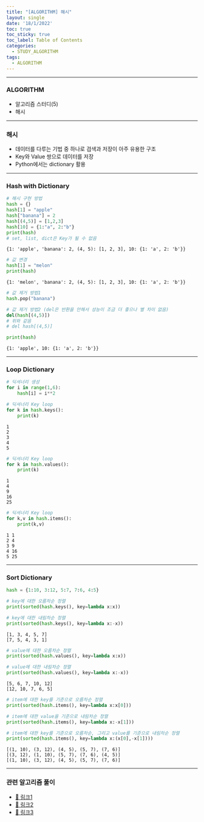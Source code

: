 ```yaml
---
title: "[ALGORITHM] 해시"
layout: single
date: '18/1/2022'
toc: true
toc_sticky: true
toc_label: Table of Contents
categories:
  - STUDY_ALGORITHM
tags:
  - ALGORITHM
---
```

---
### ALGORITHM
* 알고리즘 스터디(5)
* 해시
    
---

### 해시
* 데이터를 다루는 기법 중 하나로 검색과 저장이 아주 유용한 구조
* Key와 Value 쌍으로 데이터를 저장
* Python에서는 dictionary 활용

---

### Hash with Dictionary


```python
# 해시 구현 방법
hash = {}
hash[1] = "apple"
hash["banana"] = 2
hash[(4,5)] = [1,2,3]
hash[10] = {1:"a", 2:"b"}
print(hash)
# set, list, dict은 Key가 될 수 없음
```

    {1: 'apple', 'banana': 2, (4, 5): [1, 2, 3], 10: {1: 'a', 2: 'b'}}



```python
# 값 변경
hash[1] = "melon"
print(hash)
```

    {1: 'melon', 'banana': 2, (4, 5): [1, 2, 3], 10: {1: 'a', 2: 'b'}}



```python
# 값 제거 방법1
hash.pop("banana")

# 값 제거 방법2 (del은 반환을 안해서 성능이 조금 더 좋으나 별 차이 없음)
del(hash[(4,5)])
# 위와 같음
# del hash[(4,5)]

print(hash)
```

    {1: 'apple', 10: {1: 'a', 2: 'b'}}

---

### Loop Dictionary 


```python
# 딕셔너리 생성
for i in range(1,6):
    hash[i] = i**2
```


```python
# 딕셔너리 Key loop
for k in hash.keys():
    print(k)
```

    1
    2
    3
    4
    5



```python
# 딕셔너리 Key loop
for k in hash.values():
    print(k)
```

    1
    4
    9
    16
    25



```python
# 딕셔너리 Key loop
for k,v in hash.items():
    print(k,v)
```

    1 1
    2 4
    3 9
    4 16
    5 25

---

### Sort Dictionary


```python
hash = {1:10, 3:12, 5:7, 7:6, 4:5}
```


```python
# key에 대한 오름차순 정렬
print(sorted(hash.keys(), key=lambda x:x))

# key에 대한 내림차순 정렬
print(sorted(hash.keys(), key=lambda x:-x))
```

    [1, 3, 4, 5, 7]
    [7, 5, 4, 3, 1]



```python
# value에 대한 오름차순 정렬
print(sorted(hash.values(), key=lambda x:x))

# value에 대한 내림차순 정렬
print(sorted(hash.values(), key=lambda x:-x))
```

    [5, 6, 7, 10, 12]
    [12, 10, 7, 6, 5]



```python
# item에 대한 key를 기준으로 오름차순 정렬
print(sorted(hash.items(), key=lambda x:x[0]))

# item에 대한 value을 기준으로 내림차순 정렬
print(sorted(hash.items(), key=lambda x:-x[1]))

# item에 대한 key를 기준으로 오름차순, 그리고 value를 기준으로 내림차순 정렬
print(sorted(hash.items(), key=lambda x:(x[0],-x[1])))
```

    [(1, 10), (3, 12), (4, 5), (5, 7), (7, 6)]
    [(3, 12), (1, 10), (5, 7), (7, 6), (4, 5)]
    [(1, 10), (3, 12), (4, 5), (5, 7), (7, 6)]

---

### 관련 알고리즘 풀이
* [🔗 링크1](https://carl020958.github.io/boj/boj(6)/)
* [🔗 링크2]()
* [🔗 링크3]()